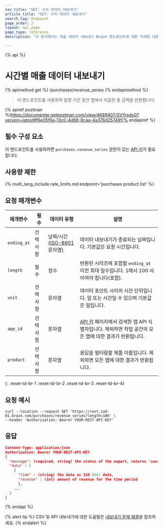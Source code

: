 ```yaml
---
nav_title: "GET: 수익 데이터 내보내기"
article_title: "GET: 수익 데이터 내보내기"
search_tag: Endpoint
page_order: 2
layout: api_page
page_type: reference
description: "이 문서에서는 매출 데이터 내보내기 Braze 엔드포인트에 대한 자세한 내용을 설명합니다."

---
```

{% api %}
# 시간별 매출 데이터 내보내기
{% apimethod get %}
/purchases/revenue_series
{% endapimethod %}

> 이 엔드포인트를 사용하여 일정 기간 동안 앱에서 지출한 총 금액을 반환합니다.

{% apiref postman %}https://documenter.getpostman.com/view/4689407/SVYrsdsG?version=latest#f6e05f9a-13c0-4d66-8caa-4a376d25749f{% endapiref %}

## 필수 구성 요소

이 엔드포인트를 사용하려면 `purchases.revenue_series` 권한이 있는 [API 키]({{site.baseurl}}/api/basics#rest-api-key/)가 필요합니다.

## 사용량 제한

{% multi_lang_include rate_limits.md endpoint='purchases product list' %}

## 요청 매개변수

| 매개변수 | 필수 | 데이터 유형 | 설명 |
|---|---|---|---|
| `ending_at` | 선택 사항 | 날짜/시간[(ISO-8601](https://en.wikipedia.org/wiki/ISO_8601) 문자열[)](https://en.wikipedia.org/wiki/ISO_8601)  | 데이터 내보내기가 종료되는 날짜입니다. 기본값은 요청 시간입니다. |
| `length` | 필수 | 정수 | 반환된 시리즈에 포함할 `ending_at` 이전 최대 일수입니다. 1에서 100 사이여야 합니다(포함). |
| `unit` | 선택 사항 | 문자열 | 데이터 포인트 사이의 시간 단위입니다. 일 또는 시간일 수 있으며 기본값은 일입니다. |
| `app_id` | 선택 사항 | 문자열 | [API 키]({{site.baseurl}}/user_guide/administrative/app_settings/api_settings_tab/) 페이지에서 검색한 앱 API 식별자입니다. 제외하면 작업 공간의 모든 앱에 대한 결과가 반환됩니다. |
| `product` | 선택 사항 | 문자열 | 응답을 필터링할 제품 이름입니다. 제외하면 모든 앱에 대한 결과가 반환됩니다. |
{: .reset-td-br-1 .reset-td-br-2 .reset-td-br-3  .reset-td-br-4}

## 요청 예시

```
curl --location --request GET 'https://rest.iad-01.braze.com/purchases/revenue_series?length=100' \
--header 'Authorization: Bearer YOUR-REST-API-KEY'
```

## 응답

```json
Content-Type: application/json
Authorization: Bearer YOUR-REST-API-KEY
{
  "message": (required, string) the status of the export, returns 'success' when completed without errors,
  "data" : [
    {
      "time" : (string) the date as ISO 8601 date,
      "revenue" : (int) amount of revenue for the time period
      },
    ...
  ]
}
```

{% endapi %}

{% alert tip %}
CSV 및 API 내보내기에 대한 도움말은 [내보내기 문제 해결]({{site.baseurl}}/user_guide/data_and_analytics/export_braze_data/export_troubleshooting/)을 참조하세요.
{% endalert %}
